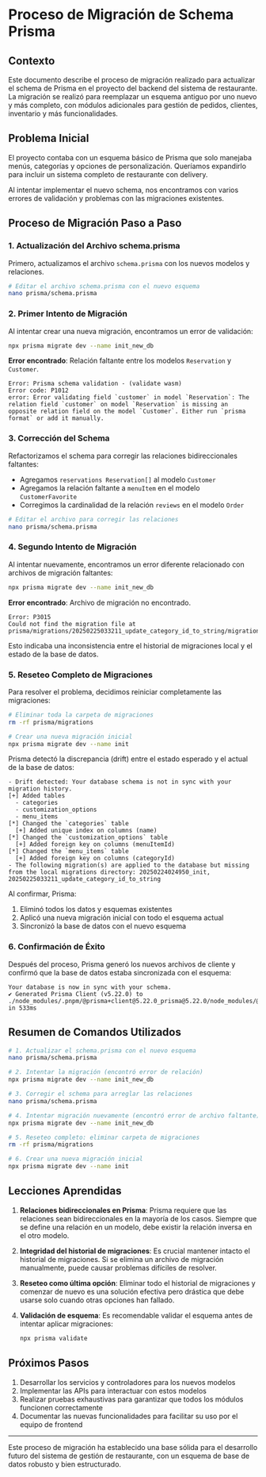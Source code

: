 # Proceso de Migración de Schema Prisma

## Contexto

Este documento describe el proceso de migración realizado para actualizar el schema de Prisma en el proyecto del backend del sistema de restaurante. La migración se realizó para reemplazar un esquema antiguo por uno nuevo y más completo, con módulos adicionales para gestión de pedidos, clientes, inventario y más funcionalidades.

## Problema Inicial

El proyecto contaba con un esquema básico de Prisma que solo manejaba menús, categorías y opciones de personalización. Queríamos expandirlo para incluir un sistema completo de restaurante con delivery.

Al intentar implementar el nuevo schema, nos encontramos con varios errores de validación y problemas con las migraciones existentes.

## Proceso de Migración Paso a Paso

### 1. Actualización del Archivo schema.prisma

Primero, actualizamos el archivo `schema.prisma` con los nuevos modelos y relaciones.

```bash
# Editar el archivo schema.prisma con el nuevo esquema
nano prisma/schema.prisma
```

### 2. Primer Intento de Migración

Al intentar crear una nueva migración, encontramos un error de validación:

```bash
npx prisma migrate dev --name init_new_db
```

**Error encontrado**: Relación faltante entre los modelos `Reservation` y `Customer`.

```
Error: Prisma schema validation - (validate wasm)
Error code: P1012
error: Error validating field `customer` in model `Reservation`: The relation field `customer` on model `Reservation` is missing an opposite relation field on the model `Customer`. Either run `prisma format` or add it manually.
```

### 3. Corrección del Schema

Refactorizamos el schema para corregir las relaciones bidireccionales faltantes:

- Agregamos `reservations Reservation[]` al modelo `Customer`
- Agregamos la relación faltante a `menuItem` en el modelo `CustomerFavorite`
- Corregimos la cardinalidad de la relación `reviews` en el modelo `Order`

```bash
# Editar el archivo para corregir las relaciones
nano prisma/schema.prisma
```

### 4. Segundo Intento de Migración

Al intentar nuevamente, encontramos un error diferente relacionado con archivos de migración faltantes:

```bash
npx prisma migrate dev --name init_new_db
```

**Error encontrado**: Archivo de migración no encontrado.

```
Error: P3015
Could not find the migration file at prisma/migrations/20250225033211_update_category_id_to_string/migration.sql.
```

Esto indicaba una inconsistencia entre el historial de migraciones local y el estado de la base de datos.

### 5. Reseteo Completo de Migraciones

Para resolver el problema, decidimos reiniciar completamente las migraciones:

```bash
# Eliminar toda la carpeta de migraciones
rm -rf prisma/migrations

# Crear una nueva migración inicial
npx prisma migrate dev --name init
```

Prisma detectó la discrepancia (drift) entre el estado esperado y el actual de la base de datos:

```
- Drift detected: Your database schema is not in sync with your migration history.
[+] Added tables
  - categories
  - customization_options
  - menu_items
[*] Changed the `categories` table
  [+] Added unique index on columns (name)
[*] Changed the `customization_options` table
  [+] Added foreign key on columns (menuItemId)
[*] Changed the `menu_items` table
  [+] Added foreign key on columns (categoryId)
- The following migration(s) are applied to the database but missing from the local migrations directory: 20250224024950_init, 20250225033211_update_category_id_to_string
```

Al confirmar, Prisma:
1. Eliminó todos los datos y esquemas existentes
2. Aplicó una nueva migración inicial con todo el esquema actual
3. Sincronizó la base de datos con el nuevo esquema

### 6. Confirmación de Éxito

Después del proceso, Prisma generó los nuevos archivos de cliente y confirmó que la base de datos estaba sincronizada con el esquema:

```
Your database is now in sync with your schema.
✔ Generated Prisma Client (v5.22.0) to ./node_modules/.pnpm/@prisma+client@5.22.0_prisma@5.22.0/node_modules/@prisma/client in 533ms
```

## Resumen de Comandos Utilizados

```bash
# 1. Actualizar el schema.prisma con el nuevo esquema
nano prisma/schema.prisma

# 2. Intentar la migración (encontró error de relación)
npx prisma migrate dev --name init_new_db

# 3. Corregir el schema para arreglar las relaciones
nano prisma/schema.prisma

# 4. Intentar migración nuevamente (encontró error de archivo faltante)
npx prisma migrate dev --name init_new_db

# 5. Reseteo completo: eliminar carpeta de migraciones
rm -rf prisma/migrations

# 6. Crear una nueva migración inicial
npx prisma migrate dev --name init
```

## Lecciones Aprendidas

1. **Relaciones bidireccionales en Prisma**: Prisma requiere que las relaciones sean bidireccionales en la mayoría de los casos. Siempre que se define una relación en un modelo, debe existir la relación inversa en el otro modelo.

2. **Integridad del historial de migraciones**: Es crucial mantener intacto el historial de migraciones. Si se elimina un archivo de migración manualmente, puede causar problemas difíciles de resolver.

3. **Reseteo como última opción**: Eliminar todo el historial de migraciones y comenzar de nuevo es una solución efectiva pero drástica que debe usarse solo cuando otras opciones han fallado.

4. **Validación de esquema**: Es recomendable validar el esquema antes de intentar aplicar migraciones:
   ```bash
   npx prisma validate
   ```

## Próximos Pasos

1. Desarrollar los servicios y controladores para los nuevos modelos
2. Implementar las APIs para interactuar con estos modelos
3. Realizar pruebas exhaustivas para garantizar que todos los módulos funcionen correctamente
4. Documentar las nuevas funcionalidades para facilitar su uso por el equipo de frontend

---

Este proceso de migración ha establecido una base sólida para el desarrollo futuro del sistema de gestión de restaurante, con un esquema de base de datos robusto y bien estructurado.